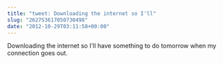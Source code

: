 ```yaml
---
title: "tweet: Downloading the internet so I'll"
slug: "262753617050730498"
date: "2012-10-29T03:11:58+00:00"
---
```

Downloading the internet so I'll have something to do tomorrow when my connection goes out.